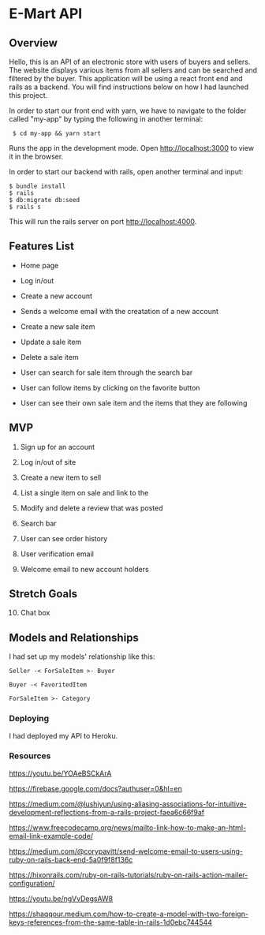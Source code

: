 # E-Mart API

## Overview

Hello, this is an API of an electronic store with users of buyers and sellers. The website displays various items from all sellers and can be searched and filtered by the buyer. This application will be using a react front end and rails as a backend. You will find instructions below on how I had launched this project.

In order to start our front end with yarn, we have to navigate to the folder called "my-app" by typing the following in another terminal:

     $ cd my-app && yarn start

Runs the app in the development mode.
Open [http://localhost:3000](http://localhost:3000) to view it in the browser.

In order to start our backend with rails, open another terminal and input:

    $ bundle install
    $ rails 
    $ db:migrate db:seed
    $ rails s

This will run the rails server on port [http://localhost:4000](http://localhost:4000).

## Features List

- Home page

- Log in/out

- Create a new account

- Sends a welcome email with the creatation of a new account

- Create a new sale item

- Update a sale item

- Delete a sale item

- User can search for sale item through the search bar

- User can follow items by clicking on the favorite button

- User can see their own sale item and the items that they are following


## MVP

1. Sign up for an account

2. Log in/out of site

3. Create a new item to sell

4. List a single item on sale and link to the 

5. Modify and delete a review that was posted

6. Search bar 

7. User can see order history

8. User verification email

9. Welcome email to new account holders

## Stretch Goals

10. Chat box


## Models and Relationships

I had set up my models' relationship like this: 

``` Seller -< ForSaleItem >- Buyer ```

``` Buyer -< FavoritedItem ```

``` ForSaleItem >- Category ```


### Deploying

I had deployed my API to Heroku. 

### Resources

https://youtu.be/YOAeBSCkArA

https://firebase.google.com/docs?authuser=0&hl=en

https://medium.com/@lushiyun/using-aliasing-associations-for-intuitive-development-reflections-from-a-rails-project-faea6c66f9af

https://www.freecodecamp.org/news/mailto-link-how-to-make-an-html-email-link-example-code/

https://medium.com/@corypavitt/send-welcome-email-to-users-using-ruby-on-rails-back-end-5a0f9f8f136c

https://hixonrails.com/ruby-on-rails-tutorials/ruby-on-rails-action-mailer-configuration/

https://youtu.be/ngVvDegsAW8

https://shaqqour.medium.com/how-to-create-a-model-with-two-foreign-keys-references-from-the-same-table-in-rails-1d0ebc744544
